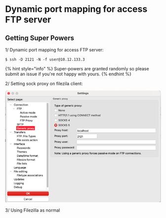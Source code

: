 # Dynamic port mapping for access FTP server

## Getting Super Powers

1/ Dynamic port mapping for access FTP server:

```
$ ssh -D 2121 -N -f user@10.12.133.3
```

{% hint style="info" %}
 Super-powers are granted randomly so please submit an issue if you're not happy with yours.
{% endhint %}

2/ Setting sock proxy on filezila client:

![ Setting sock proxy on filezila client](../.gitbook/assets/image%20%282%29%20%281%29.png)

3/ Using Filezilla as normal

